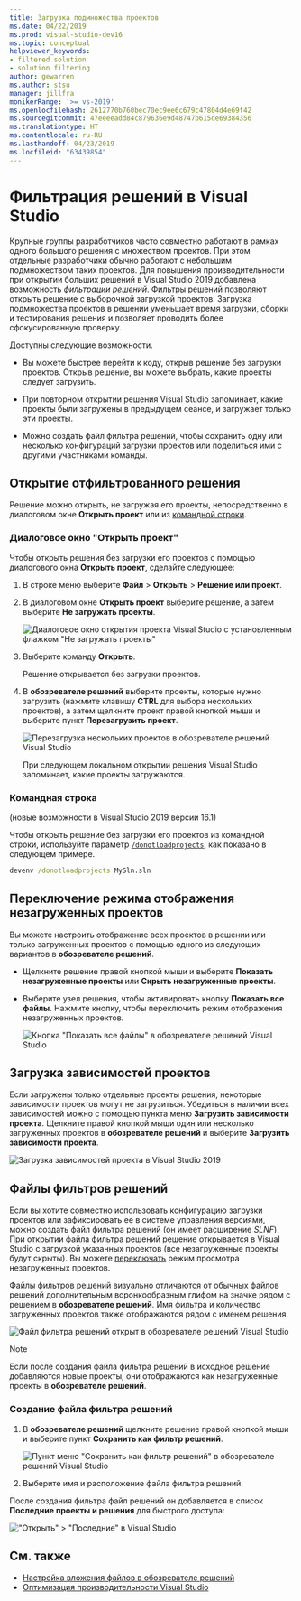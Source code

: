 ```yaml
---
title: Загрузка подмножества проектов
ms.date: 04/22/2019
ms.prod: visual-studio-dev16
ms.topic: conceptual
helpviewer_keywords:
- filtered solution
- solution filtering
author: gewarren
ms.author: stsu
manager: jillfra
monikerRange: '>= vs-2019'
ms.openlocfilehash: 2612770b760bec70ec9ee6c679c47804d4e69f42
ms.sourcegitcommit: 47eeeeadd84c879636e9d48747b615de69384356
ms.translationtype: HT
ms.contentlocale: ru-RU
ms.lasthandoff: 04/23/2019
ms.locfileid: "63439854"
---
```

# <a name="filtered-solutions-in-visual-studio"></a>Фильтрация решений в Visual Studio

Крупные группы разработчиков часто совместно работают в рамках одного большого решения с множеством проектов. При этом отдельные разработчики обычно работают с небольшим подмножеством таких проектов. Для повышения производительности при открытии больших решений в Visual Studio 2019 добавлена возможность *фильтрации решений*. Фильтры решений позволяют открыть решение с выборочной загрузкой проектов. Загрузка подмножества проектов в решении уменьшает время загрузки, сборки и тестирования решения и позволяет проводить более сфокусированную проверку.

Доступны следующие возможности.

- Вы можете быстрее перейти к коду, открыв решение без загрузки проектов. Открыв решение, вы можете выбрать, какие проекты следует загрузить.

- При повторном открытии решения Visual Studio запоминает, какие проекты были загружены в предыдущем сеансе, и загружает только эти проекты.

- Можно создать файл фильтра решений, чтобы сохранить одну или несколько конфигураций загрузки проектов или поделиться ими с другими участниками команды.

## <a name="open-a-filtered-solution"></a>Открытие отфильтрованного решения

Решение можно открыть, не загружая его проекты, непосредственно в диалоговом окне **Открыть проект** или из [командной строки](#command-line).

### <a name="open-project-dialog"></a>Диалоговое окно "Открыть проект"

Чтобы открыть решения без загрузки его проектов с помощью диалогового окна **Открыть проект**, сделайте следующее:

1. В строке меню выберите **Файл** > **Открыть** > **Решение или проект**.

2. В диалоговом окне **Открыть проект** выберите решение, а затем выберите **Не загружать проекты**.

   ![Диалоговое окно открытия проекта Visual Studio с установленным флажком "Не загружать проекты"](media/filtered-solutions/do-not-load-projects.png)

3. Выберите команду **Открыть**.

   Решение открывается без загрузки проектов.

4. В **обозревателе решений** выберите проекты, которые нужно загрузить (нажмите клавишу **CTRL** для выбора нескольких проектов), а затем щелкните проект правой кнопкой мыши и выберите пункт **Перезагрузить проект**.

   ![Перезагрузка нескольких проектов в обозревателе решений Visual Studio](media/filtered-solutions/reload-project.png)

   При следующем локальном открытии решения Visual Studio запоминает, какие проекты загружаются.

### <a name="command-line"></a>Командная строка

(новые возможности в Visual Studio 2019 версии 16.1)

Чтобы открыть решение без загрузки его проектов из командной строки, используйте параметр [`/donotloadprojects`](../ide/reference/donotloadprojects-devenv-exe.md), как показано в следующем примере.

```cmd
devenv /donotloadprojects MySln.sln
```

## <a name="toggle-unloaded-project-visibility"></a>Переключение режима отображения незагруженных проектов

Вы можете настроить отображение всех проектов в решении или только загруженных проектов с помощью одного из следующих вариантов в **обозревателе решений**.

- Щелкните решение правой кнопкой мыши и выберите **Показать незагруженные проекты** или **Скрыть незагруженные проекты**.

- Выберите узел решения, чтобы активировать кнопку **Показать все файлы**. Нажмите кнопку, чтобы переключить режим отображения незагруженных проектов.

   ![Кнопка "Показать все файлы" в обозревателе решений Visual Studio](media/filtered-solutions/show-all-files.PNG)

## <a name="load-project-dependencies"></a>Загрузка зависимостей проектов

Если загружены только отдельные проекты решения, некоторые зависимости проектов могут не загрузиться. Убедиться в наличии всех зависимостей можно с помощью пункта меню **Загрузить зависимости проекта**. Щелкните правой кнопкой мыши один или несколько загруженных проектов в **обозревателе решений** и выберите **Загрузить зависимости проекта**.

![Загрузка зависимостей проекта в Visual Studio 2019](media/filtered-solutions/load-project-dependencies.png)

## <a name="solution-filter-files"></a>Файлы фильтров решений

Если вы хотите совместно использовать конфигурацию загрузки проектов или зафиксировать ее в системе управления версиями, можно создать файл фильтра решений (он имеет расширение *SLNF*). При открытии файла фильтра решений решение открывается в Visual Studio с загрузкой указанных проектов (все незагруженные проекты будут скрыты). Вы можете [переключать](#toggle-unloaded-project-visibility) режим просмотра незагруженных проектов.

Файлы фильтров решений визуально отличаются от обычных файлов решений дополнительным воронкообразным глифом на значке рядом с решением в **обозревателе решений**. Имя фильтра и количество загруженных проектов также отображаются рядом с именем решения.

![Файл фильтра решений открыт в обозревателе решений Visual Studio](media/filtered-solutions/solution-filter.PNG)

> [!NOTE]
> Если после создания файла фильтра решений в исходное решение добавляются новые проекты, они отображаются как незагруженные проекты в **обозревателе решений**.

### <a name="create-a-solution-filter-file"></a>Создание файла фильтра решений

1. В **обозревателе решений** щелкните решение правой кнопкой мыши и выберите пункт **Сохранить как фильтр решений**.

   ![Пункт меню "Сохранить как фильтр решений" в обозревателе решений Visual Studio](media/filtered-solutions/save-as-solution-filter.png)

2. Выберите имя и расположение файла фильтра решений.

После создания фильтра файл решений он добавляется в список **Последние проекты и решения** для быстрого доступа:

!["Открыть" > "Последние" в Visual Studio](media/filtered-solutions/open-recent.png)

## <a name="see-also"></a>См. также

- [Настройка вложения файлов в обозревателе решений](file-nesting-solution-explorer.md)
- [Оптимизация производительности Visual Studio](optimize-visual-studio-performance.md)
